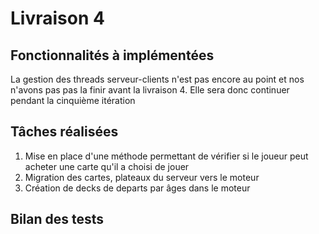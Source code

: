 # Livraison 4

## Fonctionnalités à implémentées

La gestion des threads serveur-clients n'est pas encore au point et nos n'avons pas pas la finir avant la livraison 4. Elle sera donc continuer pendant la cinquième itération 

## Tâches réalisées

1. Mise en place d'une méthode permettant de vérifier si le joueur peut acheter une carte qu'il a choisi de jouer
2. Migration des cartes, plateaux du serveur vers le moteur
3. Création de decks de departs par âges dans le moteur 

## Bilan des tests

